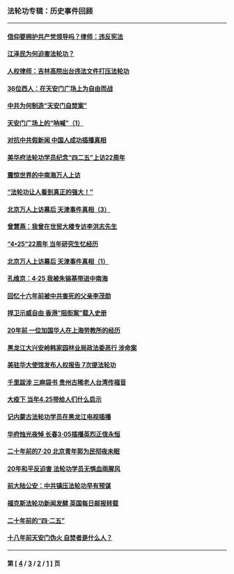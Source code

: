 ### 法轮功专辑：历史事件回顾
---
#### [信仰要拥护共产党领导吗？律师：违反宪法](../../pages/nf5793/n14061325.md?09200430) 
#### [江泽民为何迫害法轮功？](../../pages/nf5793/n13876324.md?09200430) 
#### [人权律师：吉林高院出台违法文件打压法轮功](../../pages/nf5793/n13825665.md?09200430) 
#### [36位西人：在天安门广场上为自由而战](../../pages/nf5793/n13390029.md?09200430) 
#### [中共为何制造“天安门自焚案”](../../pages/nf5793/n13183270.md?09200430) 
#### [天安门广场上的“呐喊”（1）](../../pages/nf5793/n13105277.md?09200430) 
#### [对抗中共假新闻 中国人成功插播真相](../../pages/nf5793/n12910618.md?09200430) 
#### [美华府法轮功学员纪念“四二五”上访22周年](../../pages/nf5793/n12904445.md?09200430) 
#### [震惊世界的中南海万人上访](../../pages/nf5793/n12903976.md?09200430) 
#### [“法轮功让人看到真正的强大！”](../../pages/nf5793/n12903195.md?09200430) 
#### [北京万人上访幕后 天津事件真相（3）](../../pages/nf5793/n12902807.md?09200430) 
#### [曾慧燕：我曾在世贸大楼专访李洪志先生](../../pages/nf5793/n12898729.md?09200430) 
#### [“4•25”22周年 当年研究生忆经历](../../pages/nf5793/n12894152.md?09200430) 
#### [北京万人上访幕后 天津事件真相（1）](../../pages/nf5793/n12885174.md?09200430) 
#### [孔维京：4·25 我被朱镕基带进中南海](../../pages/nf5793/n12864987.md?09200430) 
#### [回忆十六年前被中共害死的父亲李茂勋](../../pages/nf5793/n12880270.md?09200430) 
#### [捍卫示威自由 香港“阻街案”载入史册](../../pages/nf5793/n12811245.md?09200430) 
#### [20年前 一位加国华人在上海劳教所的经历](../../pages/nf5793/n12707932.md?09200430) 
#### [黑龙江大兴安岭韩家园林业局政法委恶行 涉命案](../../pages/nf5793/n12622815.md?09200430) 
#### [美驻华大使馆发布人权报告 7次提法轮功](../../pages/nf5793/n12520541.md?09200430) 
#### [千里跋涉 三麻袋书 贵州古稀老人台湾传福音](../../pages/nf5793/n12198750.md?09200430) 
#### [大疫下 当年4.25带给人们什么启示](../../pages/nf5793/n12058565.md?09200430) 
#### [记内蒙古法轮功学员在黑龙江电视插播](../../pages/nf5793/n11699194.md?09200430) 
#### [华府烛光夜悼 长春3·05插播英烈正信永恒](../../pages/nf5793/n11397432.md?09200430) 
#### [二十年前的7·20 北京青年郭为民彻夜未眠](../../pages/nf5793/n11354195.md?09200430) 
#### [20年和平反迫害 法轮功学员无惧血雨腥风](../../pages/nf5793/n11348279.md?09200430) 
#### [前大陆公安：中共镇压法轮功早有预谋](../../pages/nf5793/n11352168.md?09200430) 
#### [福克斯法轮功新闻发酵  英国每日邮报转载](../../pages/nf5793/n11285952.md?09200430) 
#### [二十年前的“四·二五”](../../pages/nf5793/n11207639.md?09200430) 
#### [十八年前天安门伪火 自焚者是什么人？](../../pages/nf5793/n10996556.md?09200430) 

---
#### 第 [ [4](./4.md?09200430) / [3](./3.md?09200430) / [2](./2.md?09200430) / [1](./1.md?09200430) ] 页
